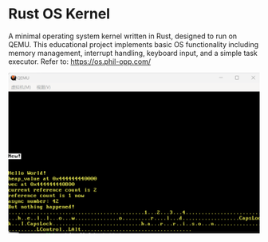 # Rust OS Kernel

A minimal operating system kernel written in Rust, designed to run on QEMU. This educational project implements basic OS functionality including memory management, interrupt handling, keyboard input, and a simple task executor. Refer to: https://os.phil-opp.com/


![example](assets/example.png)
